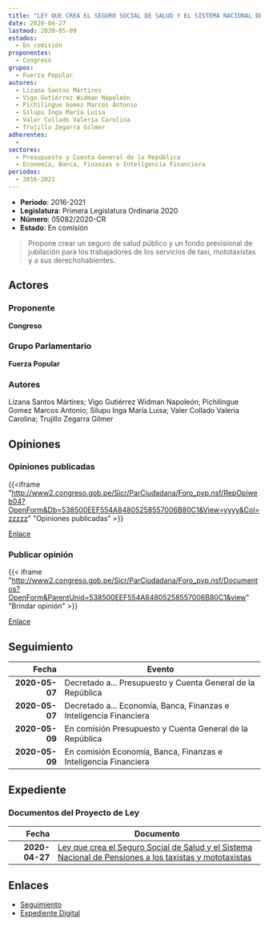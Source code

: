 ```yaml
---
title: "LEY QUE CREA EL SEGURO SOCIAL DE SALUD Y EL SISTEMA NACIONAL DE PENSIONES A LOS TAXISTAS Y MOTOTAXISTAS"
date: 2020-04-27
lastmod: 2020-05-09
estados: 
  - En comisión
proponentes: 
  - Congreso
grupos: 
  - Fuerza Popular
autores: 
  - Lizana Santos Mártires
  - Vigo Gutiérrez Widman Napoleón
  - Pichilingue Gomez Marcos Antonio
  - Silupu Inga María Luisa
  - Valer Collado Valeria Carolina
  - Trujillo Zegarra Gilmer
adherentes: 
  - 
sectores: 
  - Presupuesto y Cuenta General de la República
  - Economía, Banca, Finanzas e Inteligencia Financiera
periodos: 
  - 2016-2021
---
```


- **Periodo**: 2016-2021
- **Legislatura**: Primera Legislatura Ordinaria 2020
- **Número**: 05082/2020-CR
- **Estado**: En comisión

> Propone crear un seguro de salud público y un fondo previsional de jubilación para los trabajadores de los servicios de taxi, mototaxistas y a sus derechohabientes.


## Actores

### Proponente

**Congreso**

### Grupo Parlamentario

**Fuerza Popular**

### Autores

Lizana Santos Mártires; Vigo Gutiérrez Widman Napoleón; Pichilingue Gomez Marcos Antonio; Silupu Inga María Luisa; Valer Collado Valeria Carolina; Trujillo Zegarra Gilmer


## Opiniones

### Opiniones publicadas

{{<iframe "http://www2.congreso.gob.pe/Sicr/ParCiudadana/Foro_pvp.nsf/RepOpiweb04?OpenForm&Db=538500EEF554A84805258557006B80C1&View=yyyy&Col=zzzzz" "Opiniones publicadas" >}}

[Enlace](http://www2.congreso.gob.pe/Sicr/ParCiudadana/Foro_pvp.nsf/RepOpiweb04?OpenForm&Db=538500EEF554A84805258557006B80C1&View=yyyy&Col=zzzzz)
### Publicar opinión

{{< iframe "http://www2.congreso.gob.pe/Sicr/ParCiudadana/Foro_pvp.nsf/Documentos?OpenForm&ParentUnid=538500EEF554A84805258557006B80C1&view" "Brindar opinión" >}}

[Enlace](http://www2.congreso.gob.pe/Sicr/ParCiudadana/Foro_pvp.nsf/Documentos?OpenForm&ParentUnid=538500EEF554A84805258557006B80C1&view)

## Seguimiento

| Fecha | Evento |
|------:|--------|
| **2020-05-07** | Decretado a... Presupuesto y Cuenta General de la República|
| **2020-05-07** | Decretado a... Economía, Banca, Finanzas e Inteligencia Financiera|
| **2020-05-09** | En comisión Presupuesto y Cuenta General de la República|
| **2020-05-09** | En comisión Economía, Banca, Finanzas e Inteligencia Financiera|


## Expediente


### Documentos del Proyecto de Ley

| Fecha | Documento |
|------:|--------|
| **2020-04-27** | [Ley que crea el Seguro Social de Salud y el Sistema Nacional de Pensiones a los taxistas y mototaxistas](http://www.leyes.congreso.gob.pe/Documentos/2016_2021/Proyectos_de_Ley_y_de_Resoluciones_Legislativas/PL05082_20200427.pdf) |

## Enlaces 

- [Seguimiento](http://www2.congreso.gob.pe/Sicr/TraDocEstProc/CLProLey2016.nsf/f7fff46988ca05b1052578e100829cc7/70227259475e44d505258557007ad749?OpenDocument)
- [Expediente Digital](http://www2.congreso.gob.pe/Sicr/TraDocEstProc/CLProLey2016.nsf/f7fff46988ca05b1052578e100829cc7/70227259475e44d505258557007ad749?OpenDocument&Click=05257FB7005EB655.eb71d0cf91d8294e05256cdf006b5706/$Body/0.1C6C)
